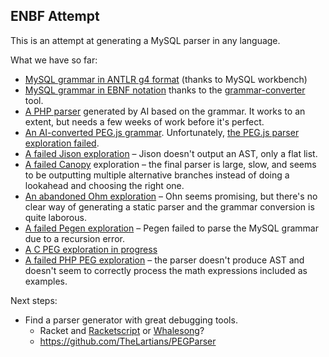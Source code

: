 ## ENBF Attempt

This is an attempt at generating a MySQL parser in any language.

What we have so far:

* [MySQL grammar in ANTLR g4 format](https://github.com/mysql/mysql-workbench/blob/8.0/library/parsers/grammars/MySQLParser.g4) (thanks to MySQL workbench)
* [MySQL grammar in EBNF notation](https://github.com/adamziel/parser-generator-explorations/blob/71194eb0b1ac78fe3905b42662f19cdeac4adf42/ebnf/MySQLParser.ebnf#L14) thanks to the [grammar-converter](https://github.com/vorpal-research/grammar-converter/tree/master) tool.
* [A PHP parser](https://github.com/WordPress/sqlite-database-integration/pull/153) generated by AI based on the grammar. It works to an extent, but needs a few weeks of work before it's perfect.
* [An AI-converted PEG.js grammar](https://github.com/adamziel/parser-generator-explorations/blob/71194eb0b1ac78fe3905b42662f19cdeac4adf42/pegjs/join-lexer-and-parser/). Unfortunately, [the PEG.js parser exploration failed](https://github.com/adamziel/parser-generator-explorations/blob/71194eb0b1ac78fe3905b42662f19cdeac4adf42/pegjs/join-lexer-and-parser/README.md#L2).
* [A failed Jison exploration](https://github.com/adamziel/parser-generator-explorations/blob/7f08b9d563cfb3c04d7b5b743904ac6be4e99196/jison/) – Jison doesn't output an AST, only a flat list.
* [A failed Canopy](https://github.com/adamziel/parser-generator-explorations/blob/7f08b9d563cfb3c04d7b5b743904ac6be4e99196/canopy/) exploration – the final parser is large, slow, and seems to be outputting multiple alternative branches instead of doing a lookahead and choosing the right one.
* [An abandoned Ohm exploration](https://github.com/adamziel/parser-generator-explorations/blob/7f08b9d563cfb3c04d7b5b743904ac6be4e99196/ohm-js/README.md#L11) – Ohn seems promising, but there's no clear way of generating a static parser and the grammar conversion is quite laborous.
* [A failed Pegen exploration](https://github.com/TheLartians/PEGParser) – Pegen failed to parse the MySQL grammar due to a recursion error.
* [A C PEG exploration in progress](https://github.com/adamziel/parser-generator-explorations/blob/7f08b9d563cfb3c04d7b5b743904ac6be4e99196/peg/) 
* [A failed PHP PEG exploration](https://github.com/adamziel/parser-generator-explorations/blob/7f08b9d563cfb3c04d7b5b743904ac6be4e99196/php-peg/) – the parser doesn't produce AST and doesn't seem to correctly process the math expressions included as examples.

Next steps:

* Find a parser generator with great debugging tools.   
   * Racket and [Racketscript](https://github.com/racketscript/racketscript) or [Whalesong](https://planet.racket-lang.org/package-source/dyoo/whalesong.plt/1/8/planet-docs/manual/index.html)?
   * https://github.com/TheLartians/PEGParser

